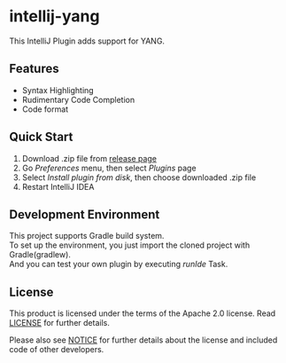 intellij-yang
=============

This IntelliJ Plugin adds support for YANG.

## Features

- Syntax Highlighting
- Rudimentary Code Completion
- Code format


## Quick Start

1. Download .zip file from [release page](https://github.com/exjobo/intellij-yang/releases)
2. Go *Preferences* menu, then select *Plugins* page
3. Select *Install plugin from disk*, then choose downloaded .zip file
4. Restart IntelliJ IDEA


## Development Environment

This project supports Gradle build system.  
To set up the environment, you just import the cloned project with Gradle(gradlew).  
And you can test your own plugin by executing *runIde* Task.  


## License
This product is licensed under the terms of the Apache 2.0 license.
Read [LICENSE](LICENSE) for further details.

Please also see [NOTICE](NOTICE) for further details about the license and included code of other developers.
